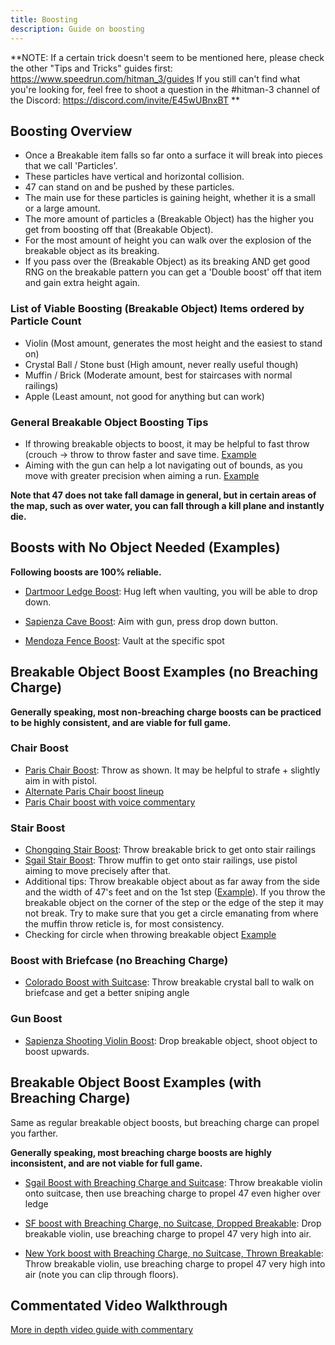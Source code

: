```yaml
---
title: Boosting
description: Guide on boosting
---
```


**NOTE: If a certain trick doesn't seem to be mentioned here, please check the other "Tips and Tricks" guides first: https://www.speedrun.com/hitman_3/guides
If you still can't find what you're looking for, feel free to shoot a question in the #hitman-3 channel of the Discord: https://discord.com/invite/E45wUBnxBT
**

## Boosting Overview
* Once a Breakable item falls so far onto a surface it will break into pieces that we call 'Particles'. 
* These particles have vertical and horizontal collision.
* 47 can stand on and be pushed by these particles.
* The main use for these particles is gaining height, whether it is a small or a large amount.
* The more amount of particles a (Breakable Object) has the higher you get from boosting off that (Breakable Object).
* For the most amount of height you can walk over the explosion of the breakable object as its breaking.
* If you pass over the (Breakable Object) as its breaking AND get good RNG on the breakable pattern you can get a 'Double boost' off that item and gain extra height again.


### List of Viable Boosting (Breakable Object) Items ordered by Particle Count
* Violin (Most amount, generates the most height and the easiest to stand on)
* Crystal Ball / Stone bust (High amount, never really useful though)
* Muffin / Brick (Moderate amount, best for staircases with normal railings)
* Apple (Least amount, not good for anything but can work)

### General Breakable Object Boosting Tips
* If throwing breakable objects to boost, it may be helpful to fast throw (crouch -> throw to throw faster and save time. [Example](https://youtu.be/syuwT2Ce01M?t=61)
* Aiming with the gun can help a lot navigating out of bounds, as you move with greater precision when aiming a run. [Example](https://youtu.be/3LJ_Bffotwg?t=610)

**Note that 47 does not take fall damage in general, but in certain areas of the map, such as over water, you can fall through a kill plane and instantly die.**

## Boosts with No Object Needed (Examples)
**Following boosts are 100% reliable.**

* [Dartmoor Ledge Boost](https://youtu.be/3B6tU5FfuGI?t=43): Hug left when vaulting, you will be able to drop down.

* [Sapienza Cave Boost](https://youtu.be/3r5OiAXVCjA?t=116): Aim with gun, press drop down button.

* [Mendoza Fence Boost](https://youtu.be/qVD5w8apLL4?t=39): Vault at the specific spot

## Breakable Object Boost Examples (no Breaching Charge)

**Generally speaking, most non-breaching charge boosts can be practiced to be highly consistent, and are viable for full game.**

### Chair Boost
* [Paris Chair Boost](https://youtu.be/oNCi8t4rjtM?t=57): Throw as shown. It may be helpful to strafe + slightly aim in with pistol.
* [Alternate Paris Chair boost lineup](https://youtu.be/YGpj9JLgmyA?t=61)
* [Paris Chair boost with voice commentary](https://youtu.be/cGU9Kj1KTlE?t=144)

### Stair Boost
* [Chongqing Stair Boost](https://youtu.be/dh8IuU2kTho?t=33): Throw breakable brick to get onto stair railings
* [Sgail Stair Boost](https://youtu.be/3LJ_Bffotwg?t=610): Throw muffin to get onto stair railings, use pistol aiming to move precisely after that.
* Additional tips: Throw breakable object about as far away from the side and the width of 47's feet and on the 1st step ([Example](https://media.discordapp.net/attachments/802883289240043571/818312945205248030/unknown.png?width=1043&height=586)). If you throw the breakable object on the corner of the step or the edge of the step it may not break. Try to make sure that you get a circle emanating from where the muffin throw reticle is, for most consistency.
* Checking for circle when throwing breakable object [Example](https://youtu.be/1JA3QvBl9b8?t=1)

### Boost with Briefcase (no Breaching Charge)
* [Colorado Boost with Suitcase](https://youtu.be/264oMY9Ys34?t=60): Throw breakable crystal ball to walk on briefcase and get a better sniping angle

### Gun Boost
* [Sapienza Shooting Violin Boost](https://youtu.be/4FTHkqCRAWU?t=9): Drop breakable object, shoot object to boost upwards.

## Breakable Object Boost Examples (with Breaching Charge)
Same as regular breakable object boosts, but breaching charge can propel you farther.

**Generally speaking, most breaching charge boosts are highly inconsistent, and are not viable for full game.**

* [Sgail Boost with Breaching Charge and Suitcase](https://youtu.be/LtnYqLLBPvs?t=3): Throw breakable violin onto suitcase, then use breaching charge to propel 47 even higher over ledge

* [SF boost with Breaching Charge, no Suitcase, Dropped Breakable](https://youtu.be/0uC-qfsMTpk): Drop breakable violin, use breaching charge to propel 47 very high into air.

* [New York boost with Breaching Charge, no Suitcase, Thrown Breakable](https://youtu.be/5ukFPboydIY?t=28): Throw breakable violin, use breaching charge to propel 47 very high into air (note you can clip through floors).

## Commentated Video Walkthrough
[More in depth video guide with commentary](https://youtu.be/J74iidO5cCg)